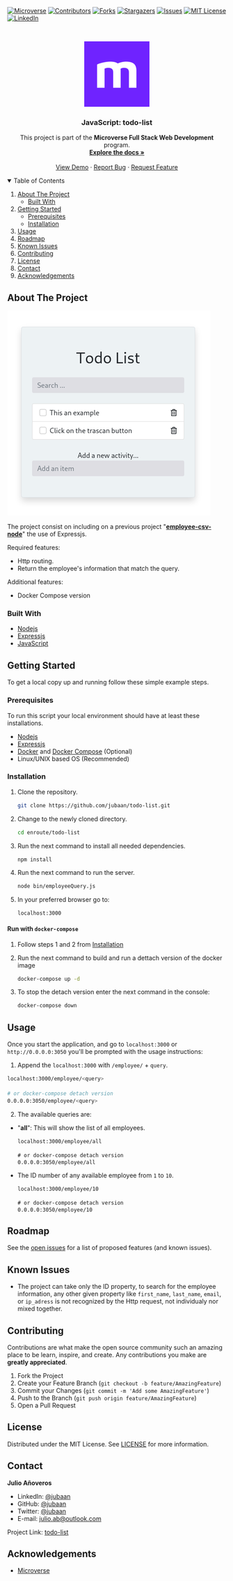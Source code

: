 [![Microverse][microverse-shield]][microverse-url]
[![Contributors][contributors-shield]][contributors-url]
[![Forks][forks-shield]][forks-url]
[![Stargazers][stars-shield]][stars-url]
[![Issues][issues-shield]][issues-url]
[![MIT License][license-shield]][license-url]
[![LinkedIn][linkedin-shield]][linkedin-url]

<br />
<p align="center">
  <a href="https://www.microverse.org/?grsf=kfm2ej">
    <img src="./images/microverse.png" alt="Logo" width="150px" height="150px">
  </a>

  <h3 align="center">JavaScript: todo-list</h3>

  <p align="center">
  This project is part of the <b>Microverse Full Stack Web Development</b> program.
    <br />
    <a href="https://github.com/jubaan/todo-list"><strong>Explore the docs »</strong></a>
    <br />
    <br />
    <a href="#">View Demo</a>
    ·
    <a href="https://github.com/jubaan/todo-list/issues">Report Bug</a>
    ·
    <a href="https://github.com/jubaan/todo-list/issues">Request Feature</a>
  </p>
</p>

<!-- TABLE OF CONTENTS -->
<details open="open">
  <summary>Table of Contents</summary>
  <ol>
    <li>
      <a href="#about-the-project">About The Project</a>
      <ul>
        <li><a href="#built-with">Built With</a></li>
      </ul>
    </li>
    <li>
      <a href="#getting-started">Getting Started</a>
      <ul>
        <li><a href="#prerequisites">Prerequisites</a></li>
        <li><a href="#installation">Installation</a></li>
      </ul>
    </li>
    <li><a href="#usage">Usage</a></li>
    <li><a href="#roadmap">Roadmap</a></li>
    <li><a href="#known-issues">Known Issues</a></li>
    <li><a href="#contributing">Contributing</a></li>
    <li><a href="#license">License</a></li>
    <li><a href="#contact">Contact</a></li>
    <li><a href="#acknowledgements">Acknowledgements</a></li>
  </ol>
</details>

<!-- ABOUT THE PROJECT -->
## About The Project

[![Product Name Screen Shot][product-screenshot]](https://repl.it/@jubaan/todo-list)

The project consist on including on a previous project "**[employee-csv-node](https://www.github.com/jubaan/employee-cvs-node)**"
  the use of Expressjs.

Required features:
- Http routing.
- Return the employee's information that match the query.

Additional features:
- Docker Compose version

### Built With

* [Nodejs](https://nodejs.dev)
* [Expressjs](https://expressjs.com)
* [JavaScript](https://www.javascript.com)

<!-- GETTING STARTED -->
## Getting Started

To get a local copy up and running follow these simple example steps.

### Prerequisites

To run this script your local environment should have at least these
installations.
* [Nodejs](https://nodejs.dev)
* [Expressjs](https://expressjs.com)
* [Docker](https://www.docker.com) and [Docker Compose](https://docs.docker.com/compose/) (Optional)
* Linux/UNIX based OS (Recommended)

### Installation

1. Clone the repository.
   ```sh
   git clone https://github.com/jubaan/todo-list.git
   ```
2. Change to the newly cloned directory.
   ```sh
   cd enroute/todo-list
   ```
3. Run the next command to install all needed dependencies.
   ```sh
   npm install
   ```
4. Run the next command to run the server.
   ```sh
   node bin/employeeQuery.js
   ```
5. In your preferred browser go to:
   ```
   localhost:3000
   ```

#### Run with `docker-compose`

1. Follow steps 1 and 2 from <a href="#installation">Installation</a>

2. Run the next command to build and run a dettach version of the docker image
   ```sh
   docker-compose up -d
   ```

3. To stop the detach version enter the next command in the console:
   ```sh
   docker-compose down
   ```

<!-- USAGE EXAMPLES -->
## Usage

Once you start the application, and go to `localhost:3000` or `http://0.0.0.0:3050` 
you'll be prompted with the usage instructions:

1. Append the `localhost:3000` with `/employee/` + `query`.
  ```sh
  localhost:3000/employee/<query>
  
  # or docker-compose detach version
  0.0.0.0:3050/employee/<query>
  ```
2. The available queries are:
  - "**all**": This will show the list of all employees.
    ```
    localhost:3000/employee/all
    
    # or docker-compose detach version
    0.0.0.0:3050/employee/all
    ```
  - The ID number of any available employee from `1` to `10`.
    ```
    localhost:3000/employee/10
    
    # or docker-compose detach version
    0.0.0.0:3050/employee/10
    ```

<!-- ROADMAP -->
## Roadmap

See the [open issues](https://github.com/jubaan/todo-list/issues) for a list of proposed features (and known issues).

<!-- KNOWN ISSUES -->
## Known Issues

- The project can take only the ID property, to search for the employee
    information, any other given property like `first_name`, `last_name`,
    `email`, or `ip_adress` is not recognized by the Http request, not
    individualy nor mixed together.

<!-- CONTRIBUTING -->
## Contributing

Contributions are what make the open source community such an amazing place to 
be learn, inspire, and create. Any contributions you make are 
**greatly appreciated**.

1. Fork the Project
2. Create your Feature Branch (`git checkout -b feature/AmazingFeature`)
3. Commit your Changes (`git commit -m 'Add some AmazingFeature'`)
4. Push to the Branch (`git push origin feature/AmazingFeature`)
5. Open a Pull Request

<!-- LICENSE -->
## License

Distributed under the MIT License. See [LICENSE](https://github.com/jubaan/todo-list/blob/todo-list/MIT_LICENSE.md) for more information.

<!-- CONTACT -->
## Contact

**Julio Añoveros** 

- LinkedIn: [@jubaan](https://www.linkedin.com/in/jubaan)
- GitHub:   [@jubaan](https://www.github.com/jubaan)
- Twitter:   [@jubaan](https://www.twitter.com/AnoverosJulio)
- E-mail:   julio.ab@outlook.com

Project Link: [todo-list](https://github.com/jubaan/tod-list)

<!-- ACKNOWLEDGEMENTS -->
## Acknowledgements
* [Microverse](https://www.microverse.org/?grsf=kfm2ej)

<!-- MARKDOWN LINKS & IMAGES -->
<!-- https://www.markdownguide.org/basic-syntax/#reference-style-links -->
[microverse-shield]: https://img.shields.io/badge/-microverse-%236F23FF?style=for-the-badge
[microverse-url]: https://www.microverse.org/?grsf=kfm2ej
[contributors-shield]: https://img.shields.io/github/contributors/jubaan/todo-list.svg?style=for-the-badge
[contributors-url]: https://github.com/jubaan/todo-list/graphs/contributors
[forks-shield]: https://img.shields.io/github/forks/jubaan/todo-list.svg?style=for-the-badge
[forks-url]: https://github.com/jubaan/todo-list/network/members
[stars-shield]: https://img.shields.io/github/stars/jubaan/todo-list.svg?style=for-the-badge
[stars-url]: https://github.com/jubaan/todo-list/stargazers
[issues-shield]: https://img.shields.io/github/issues/jubaan/todo-list.svg?style=for-the-badge
[issues-url]: https://github.com/jubaan/todo-list/issues
[license-shield]: https://img.shields.io/badge/license-MIT-orange?style=for-the-badge
[license-url]: https://github.com/jubaan/todo-list/blob/main/LICENSE.md
[linkedin-shield]: https://img.shields.io/badge/-LinkedIn-black.svg?style=for-the-badge&logo=linkedin&colorB=555
[linkedin-url]: https://linkedin.com/in/jubaan
[product-screenshot]: ./images/todo-list.png
